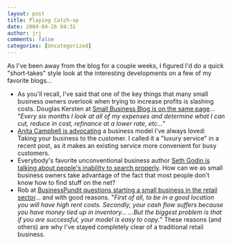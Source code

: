 ```yaml
---
layout: post
title: Playing Catch-up
date: 2004-04-26 04:31
author: jrj
comments: false
categories: [Uncategorized]
---
```

As I've been away from the blog for a couple weeks, I figured I'd do a quick "short-takes" style look at the interesting developments on a few of my favorite blogs...<br /><ul><li>As you'll recall, I've said that one of the key things that many small business owners overlook when trying to increase profits is slashing costs. Douglas Kersten at <a href="http://www.sbblog.com/sbbloghome/archive/2004_04_04_archive.asp#108130480801525665" target="_blank">Small Business Blog is on the same page</a>...  "*Every six months I look at all of my expenses and determine what I can cut, reduce in cost, refinance at a lower rate, etc...*"<br /></li><li><a href="http://www.smallbusinesses.blogspot.com/archives/2004_04_01_smallbusinesses_archive.html#108161348292034064" target="_blank">Anita Campbell is advocating</a> a business model I've always loved: Taking your business to the customer. I called it a "luxury service" in a recent post, as it makes an existing service more convenient for busy customers.<br /></li><li>Everybody's favorite unconventional business author <a href="http://sethgodin.typepad.com/seths_blog/2004/04/people_dont_kno.html" target="_blank">Seth Godin is talking about people's inability to search properly</a>. How can we as small business owners take advantage of the fact that most people don't know how to find stuff on the net?<br /></li><li>Rob at <a href="http://www.businesspundit.com/archives/001286.html" target="_blank">BusinessPundit questions starting a small business in the retail sector</a>... and with good reasons. "*First of all, to be in a good location you will have high rent costs. Secondly, your cash flow suffers because you have money tied up in inventory... ...But the biggest problem is that if you are successful, your model is easy to copy.*" These reasons (and others) are why I've stayed completely clear of a traditional retail business.<br /></li></ul>
